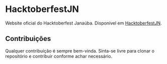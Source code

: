 # HacktoberfestJN
Website oficial do Hacktoberfest Janaúba.
Disponível em [HacktoberfestJN](https://hacktoberfest.digitalocean.com).

## Contribuições
Qualquer contribuíção é sempre bem-vinda. Sinta-se livre para clonar o repositório e contribuir conforme achar necessário.
